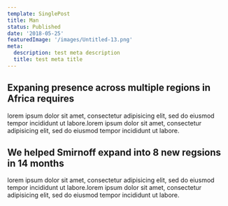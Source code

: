 ```yaml
---
template: SinglePost
title: Man
status: Published
date: '2018-05-25'
featuredImage: '/images/Untitled-13.png'
meta:
  description: test meta description
  title: test meta title
---
```


## Expaning presence across multiple regions in Africa requires

lorem ipsum dolor sit amet, consectetur adipisicing elit, sed do eiusmod tempor incididunt ut labore.lorem ipsum dolor sit amet, consectetur adipisicing elit, sed do eiusmod tempor incididunt ut labore.

## We helped Smirnoff expand into 8 new regsions in 14 months

lorem ipsum dolor sit amet, consectetur adipisicing elit, sed do eiusmod tempor incididunt ut labore.lorem ipsum dolor sit amet, consectetur adipisicing elit, sed do eiusmod tempor incididunt ut labore.
